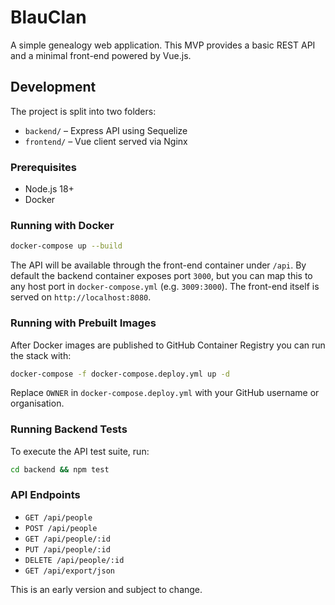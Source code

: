 # BlauClan

A simple genealogy web application. This MVP provides a basic REST API and a minimal front-end powered by Vue.js.

## Development

The project is split into two folders:

- `backend/` – Express API using Sequelize
- `frontend/` – Vue client served via Nginx

### Prerequisites

- Node.js 18+
- Docker

### Running with Docker

```bash
docker-compose up --build
```

The API will be available through the front-end container under `/api`. By default
the backend container exposes port `3000`, but you can map this to any host port
in `docker-compose.yml` (e.g. `3009:3000`). The front-end itself is served on
`http://localhost:8080`.

### Running with Prebuilt Images

After Docker images are published to GitHub Container Registry you can run the stack with:

```bash
docker-compose -f docker-compose.deploy.yml up -d
```

Replace `OWNER` in `docker-compose.deploy.yml` with your GitHub username or organisation.

### Running Backend Tests

To execute the API test suite, run:

```bash
cd backend && npm test
```

### API Endpoints

- `GET /api/people`
- `POST /api/people`
- `GET /api/people/:id`
- `PUT /api/people/:id`
- `DELETE /api/people/:id`
- `GET /api/export/json`

This is an early version and subject to change.
